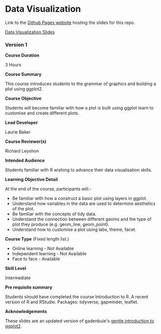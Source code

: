 # Data Visualization

Link to the [Github Pages website](https://laurielbaker.github.io/DSCA_data_visualion_in_r) hosting the slides for this repo.

[Data Visualization Slides](slides/index.html)

### Version 1

**Course Duration**

3 Hours

**Course Summary**

This course introduces students to the grammar of graphics and building a plot using ggplot2.

**Course Objective**

Students will become familiar with how a plot is built using ggplot learn to customise and create different plots. 

**Lead Developer**

Laurie Baker

**Course Reviewer(s)**

Richard Leyshon

**Intended Audience**

Students familiar with R wishing to advance their data visualisation skills. 

**Learning Objective Detail**

At the end of the course, participants will:-


* Be familiar with how a construct a basic plot using layers in ggplot.
* Understand how variables in the data are used to determine aesthetics of the plot.
* Be familiar with the concepts of tidy data.
* Understand the connection between different geoms and the type of plot they produce (e.g. geom_line, geom_point).
* Understand how to customise a plot using labs, theme, facet.



**Course Type** (Fixed length list.)

* Online learning - Not Available
* Independent learning - Not Available
* Face to face - Available

**Skill Level**

Intermediate

**Pre requisite summary** 

Students should have completed the course Introduction to R. A recent version of R and RStudio. Packages: tidyverse, gapminder, leaflet. 

**Acknowledgements**

These slides are an updated version of gadenbuie's [gentle introduction to ggplot2](https://pkg.garrickadenbuie.com/gentle-ggplot2/#1).
